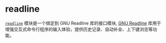 # readline

[`readline`](https://docs.python.org/zh-cn/3.13/library/readline.html#module-readline "readline: GNU readline support for Python. (Unix)") 模块是一个绑定到 GNU Readline 库的接口模块, [GNU Readline](https://tiswww.case.edu/php/chet/readline/readline.html) 库用于增强交互式命令行程序的输入体验，提供历史记录、自动补全、上下键浏览等功能。
